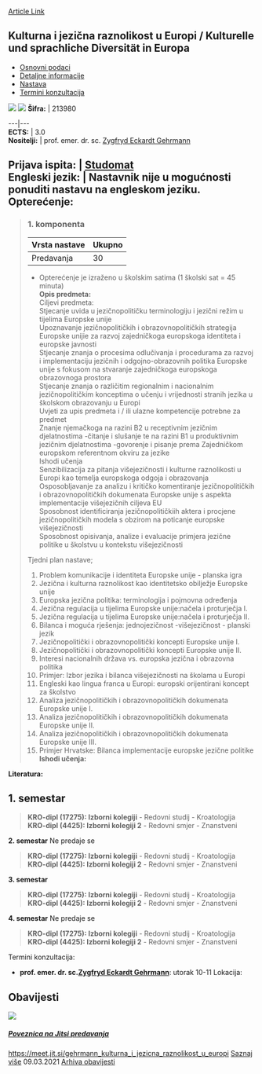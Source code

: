 [Article Link](https://www.fhs.hr/predmet/kjruekusdie)

## Kulturna i jezična raznolikost u Europi / Kulturelle und sprachliche Diversität in Europa
  * [Osnovni podaci](https://www.fhs.hr/predmet/kjruekusdie#v1id-523770_64342_1_0 "Osnovni podaci")
  * [Detaljne informacije](https://www.fhs.hr/predmet/kjruekusdie#v1id-523770_64342_1_1 "Detaljne informacije")
  * [Nastava](https://www.fhs.hr/predmet/kjruekusdie#v1id-523770_64342_1_2 "Nastava")
  * [Termini konzultacija](https://www.fhs.hr/predmet/kjruekusdie#v1id-523770_64342_1_3 "Termini konzultacija")


[![](https://www.fhs.hr/img/flags/gif/hr.gif)](https://www.fhs.hr/predmet/kjruekusdie) [![](https://www.fhs.hr/img/flags/gif/gb.gif)](https://www.fhs.hr/en/course/caldiekusdie)
**Šifra:** |  213980  
  
---|---  
**ECTS:** |  3.0   
**Nositelji:** |  prof. emer. dr. sc. [Zygfryd Eckardt Gehrmann](https://www.fhs.hr/djelatnik/zygfryd_eckardt.gehrmann)   
  
**Prijava ispita:** |  [Studomat](http://www.isvu.hr/studomat)  
**Engleski jezik:** |  Nastavnik nije u mogućnosti ponuditi nastavu na engleskom jeziku.   
**Opterećenje:**  
---  
> ### 1. komponenta
> | Vrsta nastave | Ukupno  
> ---|---  
> Predavanja | 30  
> * Opterećenje je izraženo u školskim satima (1 školski sat = 45 minuta)   
**Opis predmeta:**  
> Ciljevi predmeta:  
>  Stjecanje uvida u jezičnopolitičku terminologiju i jezični režim u tijelima Europske unije   
>  Upoznavanje jezičnopolitičkih i obrazovnopolitičkih strategija Europske unijie za razvoj zajedničkoga europskoga identiteta i europske javnosti  
>  Stjecanje znanja o procesima odlučivanja i procedurama za razvoj i implementaciju jezičnih i odgojno-obrazovnih politika Europske unije s fokusom na stvaranje zajedničkoga europskoga obrazovnoga prostora  
>  Stjecanje znanja o različitim regionalnim i nacionalnim jezičnopolitičkim konceptima o učenju i vrijednosti stranih jezika u školskom obrazovanju u Europi   
>  Uvjeti za upis predmeta i / ili ulazne kompetencije potrebne za predmet   
>  Znanje njemačkoga na razini B2 u receptivnim jezičnim djelatnostima -čitanje i slušanje te na razini B1 u produktivnim jezičnim djelatnostima -govorenje i pisanje prema Zajedničkom europskom referentnom okviru za jezike  
>  Ishodi učenja  
>  Senzibilizacija za pitanja višejezičnosti i kulturne raznolikosti u Europi kao temelja europskoga odgoja i obrazovanja   
>  Osposobljavanje za analizu i kritičko komentiranje jezičnopolitičkih i obrazovnopolitičkih dokumenata Europske unije s aspekta implementacije višejezičnih ciljeva EU  
>  Sposobnost identificiranja jezičnopolitičkiih aktera i procjene jezičnopolitičkih modela s obzirom na poticanje europske višejezičnosti   
>  Sposobnost opisivanja, analize i evaluacije primjera jezične politike u školstvu u kontekstu višejezičnosti   
>    
>  Tjedni plan nastave;  
>  1. Problem komunikacije i identiteta Europske unije - planska igra   
>  2. Jezična i kulturna raznolikost kao identitetsko obilježje Europske unije   
>  3. Europska jezična politika: terminologija i pojmovna određenja   
>  4. Jezična regulacija u tijelima Europske unije:načela i proturječja I.  
>  5. Jezična regulacija u tijelima Europske unije:načela i proturječja II.  
>  6. Bilanca i moguća rješenja: jednojezičnost -višejezičnost - planski jezik  
>  7. Jezičnopolitički i obrazovnopolitički koncepti Europske unije I.  
>  8. Jezičnopolitički i obrazovnopolitički koncepti Europske unije II.  
>  9. Interesi nacionalnih država vs. europska jezična i obrazovna politika   
>  10. Primjer: Izbor jezika i bilanca višejezičnosti na školama u Europi   
>  11. Engleski kao lingua franca u Europi: europski orijentirani koncept za školstvo  
>  12. Analiza jezičnopolitičkih i obrazovnopolitičkih dokumenata Europske unije I.  
>  13. Analiza jezičnopolitičkih i obrazovnopolitičkih dokumenata Europske unije II.  
>  14. Analiza jezičnopolitičkih i obrazovnopolitičkih dokumenata Europske unije III.  
>  15. Primjer Hrvatske: Bilanca implementacije europske jezične politike  
**Ishodi učenja:**  

  
**Literatura:**  

  
**1. semestar**  
---  
> **KRO-dipl (17275): Izborni kolegiji** - Redovni studij - Kroatologija  
>  **KRO-dipl (4425): Izborni kolegiji 2** - Redovni smjer - Znanstveni  
>   
  
**2. semestar** Ne predaje se  
> **KRO-dipl (17275): Izborni kolegiji** - Redovni studij - Kroatologija  
>  **KRO-dipl (4425): Izborni kolegiji 2** - Redovni smjer - Znanstveni  
>   
  
**3. semestar**  
> **KRO-dipl (17275): Izborni kolegiji** - Redovni studij - Kroatologija  
>  **KRO-dipl (4425): Izborni kolegiji 2** - Redovni smjer - Znanstveni  
>   
  
**4. semestar** Ne predaje se  
> **KRO-dipl (17275): Izborni kolegiji** - Redovni studij - Kroatologija  
>  **KRO-dipl (4425): Izborni kolegiji 2** - Redovni smjer - Znanstveni  
>   
Termini konzultacija: 
  * **prof. emer. dr. sc.[Zygfryd Eckardt Gehrmann](https://www.fhs.hr/djelatnik/zygfryd_eckardt.gehrmann)**: 
utorak 10-11
Lokacija: 


## Obavijesti
[ ![](https://www.fhs.hr/_pub/themes_static/hrstud2024/default/img/default_news.jpg) ](https://www.fhs.hr/predmet/kjruekusdie?@=21eqo#news_119662)
#####  [Poveznica na Jitsi predavanja](https://www.fhs.hr/predmet/kjruekusdie?@=21eqo#news_119662)
https://meet.jit.si/gehrmann_kulturna_i_jezicna_raznolikost_u_europi 
[Saznaj više](https://www.fhs.hr/predmet/kjruekusdie?@=21eqo#news_119662)
09.03.2021
[Arhiva obavijesti](https://www.fhs.hr/predmet/kjruekusdie?@=21chd#news_119662 "Arhiva obavijesti")
